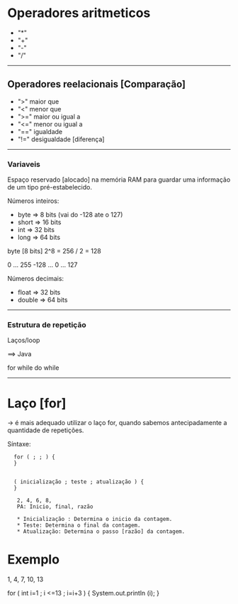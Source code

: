 # Operadores aritmeticos

  * "*"
  * "+"
  * "-"
  * "/"

-----------------------------------------------------------

## Operadores reelacionais [Comparação]

  * ">"    maior que
  * "<"    menor que
  * ">="   maior ou igual a
  * "<="   menor ou igual a
  * "=="   igualdade
  * "!="   desigualdade [diferença]

-------------------------------------------------------------

### Variaveis 
Espaço reservado [alocado] na memória RAM para guardar uma informação de um tipo pré-estabelecido. 


  Números inteiros:
  * byte    => 8 bits (vai do -128 ate o 127)
  * short   => 16 bits
  * int     => 32 bits
  * long    => 64 bits

byte [8 bits]
2^8 = 256 / 2 = 128

0 ... 255
-128 ... 0 ... 127

 Números decimais:
  
  * float   => 32 bits
  * double  => 64 bits
  
  -------------------------------------
  
  ### Estrutura de repetição
  
  Laços/loop
  
  ==> Java
  
  for 
  while
  do while
  
  ------------------------------------------------------------------------------
  
 # Laço [for]
   -> é mais adequado utilizar o laço for, quando sabemos antecipadamente a quantidade de repetições.
   
   Síntaxe:
   
   
      for ( ; ; ) {
      }
                 
      
      ( inicialização ; teste ; atualização ) {
      }

       2, 4, 6, 8,
       PA: Inicio, final, razão
       
       * Inicialização : Determina o inicio da contagem.
       * Teste: Determina o final da contagem.
       * Atualização: Determina o passo [razão] da contagem.
       
  # Exemplo  
  
   1, 4, 7, 10, 13
   
   for ( int i=1 ; i <=13 ; i=i+3 ) {
    System.out.println (i);
   }
  
